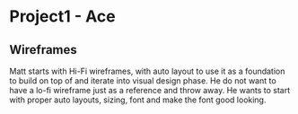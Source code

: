 # Project1 - Ace

## Wireframes

Matt starts with Hi-Fi wireframes, with auto layout to use it as a foundation to build on top of and iterate into visual design phase. He do not want to have a lo-fi wireframe just as a reference and throw away. He wants to start with proper auto layouts, sizing, font and make the font good looking.



